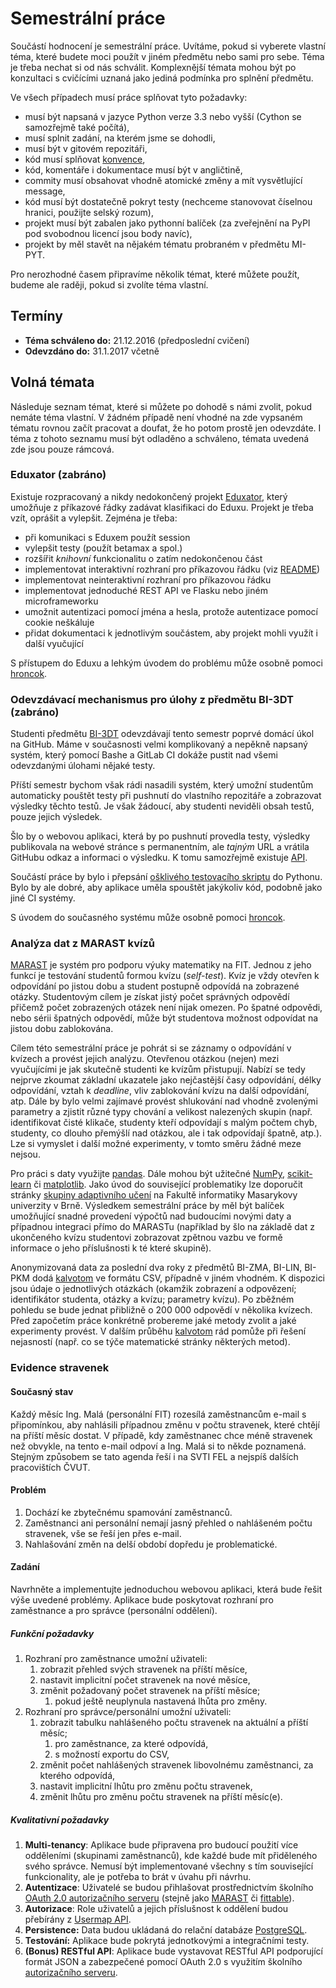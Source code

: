 Semestrální práce
=================

Součástí hodnocení je semestrální práce. Uvítáme, pokud si vyberete vlastní téma, které budete moci použít v jiném předmětu nebo sami pro sebe.
Téma je třeba nechat si od nás schválit.
Komplexnější témata mohou být po konzultaci s cvičícími uznaná jako jediná podmínka pro splnění předmětu.

Ve všech případech musí práce splňovat tyto požadavky:

 * musí být napsaná v jazyce Python verze 3.3 nebo vyšší (Cython se samozřejmě také počítá),
 * musí splnit zadání, na kterém jsme se dohodli,
 * musí být v gitovém repozitáři,
 * kód musí splňovat [konvence](https://www.python.org/dev/peps/pep-0008/),
 * kód, komentáře i dokumentace musí být v angličtině,
 * commity musí obsahovat vhodně atomické změny a mít vysvětlující message,
 * kód musí být dostatečně pokryt testy (nechceme stanovovat číselnou hranici, použijte selský rozum),
 * projekt musí být zabalen jako pythonní balíček (za zveřejnění na PyPI pod svobodnou licencí jsou body navíc),
 * projekt by měl stavět na nějakém tématu probraném v předmětu MI-PYT.

Pro nerozhodné časem připravíme několik témat, které můžete použít, budeme ale raději, pokud si zvolíte téma vlastní.

Termíny
-------

 * **Téma schváleno do:** 21.12.2016 (předposlední cvičení)
 * **Odevzdáno do:** 31.1.2017 včetně

Volná témata
------------

Následuje seznam témat, které si můžete po dohodě s námi zvolit, pokud nemáte téma vlastní.
V žádném případě není vhodné na zde vypsaném tématu rovnou začít pracovat a doufat, že ho potom prostě jen odevzdáte.
I téma z tohoto seznamu musí být odladěno a schváleno, témata uvedená zde jsou pouze rámcová.

### Eduxator (zabráno)

Existuje rozpracovaný a nikdy nedokončený projekt [Eduxator], který umožňuje
z příkazové řádky zadávat klasifikaci do Eduxu.
Projekt je třeba vzít, oprášit a vylepšit. Zejména je třeba:

 * při komunikaci s Eduxem použít session
 * vylepšit testy (použít betamax a spol.)
 * rozšířit *knihovní* funkcionalitu o zatím nedokončenou část
 * implementovat interaktivní rozhraní pro příkazovou řádku (viz [README](https://github.com/hroncok/eduxator#the-idea))
 * implementovat neinteraktivní rozhraní pro příkazovou řádku
 * implementovat jednoduché REST API ve Flasku nebo jiném microframeworku
 * umožnit autentizaci pomocí jména a hesla, protože autentizace pomocí cookie neškáluje
 * přidat dokumentaci k jednotlivým součástem, aby projekt mohli využít i další vyučující

S přístupem do Eduxu a lehkým úvodem do problému může osobně pomoci
[hroncok](http://github.com/hroncok).

[Eduxator]: https://github.com/hroncok/eduxator

### Odevzdávací mechanismus pro úlohy z předmětu BI-3DT (zabráno)

Studenti předmětu [BI-3DT](https://edux.fit.cvut.cz/courses/BI-3DT/) odevzdávají
tento semestr poprvé domácí úkol na GitHub. Máme v současnosti velmi
komplikovaný a nepěkně napsaný systém, který pomocí Bashe a GitLab CI dokáže
pustit nad všemi odevzdanými úlohami nějaké testy.

Příští semestr bychom však rádi nasadili systém, který umožní studentům
automaticky pouštět testy při pushnutí do vlastního repozitáře
a zobrazovat výsledky těchto testů. Je však žádoucí, aby studenti
neviděli obsah testů, pouze jejich výsledek.

Šlo by o webovou aplikaci, která by po pushnutí provedla testy, výsledky
publikovala na webové stránce s permanentním, ale *tajným* URL a vrátila
GitHubu odkaz a informaci o výsledku. K tomu samozřejmě existuje
[API](https://developer.github.com/v3/repos/statuses/).

Součástí práce by bylo i přepsání [ošklivého testovacího skriptu](https://github.com/3DprintFIT/hedgehog-task/blob/master/runtests.sh)
do Pythonu. Bylo by ale dobré, aby aplikace uměla spouštět jakýkoliv kód,
podobně jako jiné CI systémy.

S úvodem do současného systému může osobně pomoci
[hroncok](http://github.com/hroncok).

### Analýza dat z MARAST kvízů

[MARAST](https://marast.fit.cvut.cz) je systém pro podporu výuky matematiky
na FIT. Jednou z jeho funkcí je testování studentů formou kvízu (*self-test*).
Kvíz je vždy otevřen k odpovídání po jistou dobu a student postupně
odpovídá na zobrazené otázky. Studentovým cílem je získat jistý počet správných
odpovědí přičemž počet zobrazených otázek není nijak omezen. Po špatné
odpovědi, nebo sérii špatných odpovědí, může být studentova možnost
odpovídat na jistou dobu zablokována.

Cílem této semestrální práce je pohrát si se záznamy o odpovídání v kvízech a
provést jejich analýzu. Otevřenou otázkou (nejen) mezi vyučujícími je jak
skutečně studenti ke kvízům přistupují. Nabízí se tedy nejprve zkoumat základní
ukazatele jako nejčastější časy odpovídání, délky odpovídání, vztah k
*deadline*, vliv zablokování kvízu na další odpovídání, atp. Dále by bylo
velmi zajímavé provést shlukování nad vhodně zvolenými parametry a zjistit
různé typy chování a velikost nalezených skupin (např. identifikovat čisté
klikače, studenty kteří odpovídají s malým počtem chyb, studenty, co dlouho
přemýšlí nad otázkou, ale i tak odpovídají špatně, atp.). Lze si vymyslet
i další možné experimenty, v tomto směru žádné meze nejsou.

Pro práci s daty využijte [pandas](http://pandas.pydata.org). Dále mohou
být užitečné [NumPy](http://www.numpy.org), [scikit-learn](https://scikit-learn.org) či [matplotlib](http://matplotlib.org). Jako úvod do související
problematiky lze doporučit stránky [skupiny adaptivního učení](http://www.fi.muni.cz/adaptivelearning/)
na Fakultě informatiky Masarykovy univerzity v Brně.
Výsledkem semestrální práce by měl být balíček umožňující snadné provedení
výpočtů nad budoucími novými daty a případnou integraci přímo do MARASTu
(například by šlo na základě dat z ukončeného kvízu studentovi zobrazovat
zpětnou vazbu ve formě informace o jeho příslušnosti k té které skupině).

Anonymizovaná data za poslední dva roky z předmětů BI-ZMA, BI-LIN, BI-PKM dodá
[kalvotom](http://github/kalvotom) ve formátu CSV, případně v jiném vhodném.
K dispozici jsou údaje o jednotlivých otázkách (okamžik zobrazení a
odpovězení; identifikátor studenta, otázky a kvízu; parametry kvízu).
Po zběžném pohledu se bude jednat přibližně o 200 000 odpovědí v několika
kvízech. Před započetím práce konkrétně probereme jaké metody zvolit a
jaké experimenty provést. V dalším průběhu [kalvotom](https://github.com/kalvotom)
rád pomůže při řešení nejasností (např. co se týče matematické stránky
některých metod).


### Evidence stravenek

#### Současný stav

Každý měsíc Ing. Malá (personální FIT) rozesílá zaměstnancům e-mail s připomínkou, aby nahlásili případnou změnu v počtu stravenek, které chtějí na příští měsíc dostat.
V případě, kdy zaměstnanec chce méně stravenek než obvykle, na tento e-mail odpoví a Ing. Malá si to někde poznamená.
Stejným způsobem se tato agenda řeší i na SVTI FEL a nejspíš dalších pracovištích ČVUT.

#### Problém

1. Dochází ke zbytečnému spamování zaměstnanců.
2. Zaměstnanci ani personální nemají jasný přehled o nahlášeném počtu stravenek, vše se řeší jen přes e-mail.
3. Nahlašování změn na delší období dopředu je problematické.

#### Zadání

Navrhněte a implementujte jednoduchou webovou aplikaci, která bude řešit výše uvedené problémy.
Aplikace bude poskytovat rozhraní pro zaměstnance a pro správce (personální oddělení). 

##### Funkční požadavky

1. Rozhraní pro zaměstnance umožní uživateli:
    1. zobrazit přehled svých stravenek na příští měsíce,
    1. nastavit implicitní počet stravenek na nové měsíce,
    1. změnit požadovaný počet stravenek na příští měsíce;
        1. pokud ještě neuplynula nastavená lhůta pro změny.
1. Rozhraní pro správce/personální umožní uživateli:
    1. zobrazit tabulku nahlášeného počtu stravenek na aktuální a příští měsíc;
        1. pro zaměstnance, za které odpovídá,
        1. s možností exportu do CSV,
    1. změnit počet nahlášených stravenek libovolnému zaměstnanci, za kterého odpovídá,
    1. nastavit implicitní lhůtu pro změnu počtu stravenek,
    1. změnit lhůtu pro změnu počtu stravenek na příští měsíc(e).

##### Kvalitativní požadavky

1. **Multi-tenancy**: Aplikace bude připravena pro budoucí použití více odděleními (skupinami zaměstnanců), kde každé bude mít přiděleného svého správce.
   Nemusí být implementované všechny s tím související funkcionality, ale je potřeba to brát v úvahu při návrhu.
1. **Autentizace**: Uživatelé se budou přihlašovat prostřednictvím školního [OAuth 2.0 autorizačního serveru](https://rozvoj.fit.cvut.cz/Main/oauth2) (stejně jako [MARAST](https://marast.fit.cvut.cz/) či [fittable](https://timetable.fit.cvut.cz/new/)).
1. **Autorizace**: Role uživatelů a jejich příslušnost k oddělení budou přebírány z [Usermap API](https://rozvoj.fit.cvut.cz/Main/usermap-api).
1. **Persistence:** Data budou ukládaná do relační databáze [PostgreSQL](http://www.postgresql.org/).
1. **Testování:** Aplikace bude pokrytá jednotkovými a integračními testy.
1.  **(Bonus) RESTful API**: Aplikace bude vystavovat RESTful API podporující formát JSON a zabezpečené pomocí OAuth 2.0 s využitím školního [autorizačního serveru](https://rozvoj.fit.cvut.cz/Main/oauth2).
